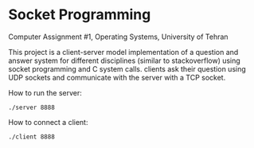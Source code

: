 # Socket Programming
Computer Assignment #1, Operating Systems, University of Tehran

This project is a client-server model implementation of a question and answer system for different disciplines (similar to stackoverflow) using socket programming and C system calls.
clients ask their question using UDP sockets and communicate with the server with a TCP socket.

How to run the server:
```
./server 8888
```

How to connect a client:
```
./client 8888
```
